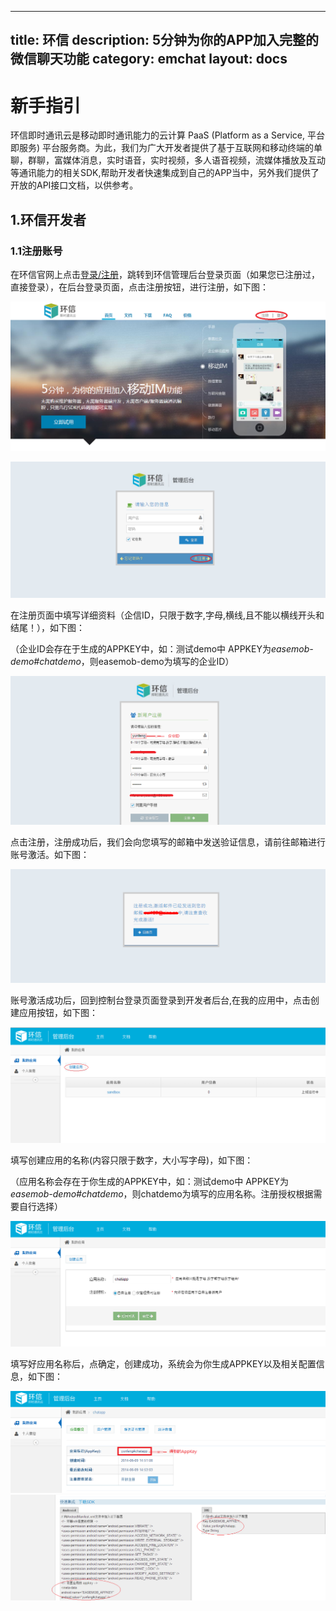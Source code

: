   ---
title: 环信
description: 5分钟为你的APP加入完整的微信聊天功能
category: emchat
layout: docs
---

# 新手指引

 环信即时通讯云是移动即时通讯能力的云计算 PaaS (Platform as a Service, 平台即服务) 平台服务商。为此，我们为广大开发者提供了基于互联网和移动终端的单聊，群聊，富媒体消息，实时语音，实时视频，多人语音视频，流媒体播放及互动等通讯能力的相关SDK,帮助开发者快速集成到自己的APP当中，另外我们提供了开放的API接口文档，以供参考。



## 1.环信开发者

###  1.1注册账号

在环信官网上点击[登录/注册](http://www.easemob.com/)，跳转到环信管理后台登录页面（如果您已注册过，直接登录），在后台登录页面，点击注册按钮，进行注册，如下图：

![alt text](registericon.png "Title")


![alt text](console.png "Title")

在注册页面中填写详细资料（企信ID，只限于数字,字母,横线,且不能以横线开头和结尾！），如下图：

（企业ID会存在于生成的APPKEY中，如：测试demo中 APPKEY为*easemob-demo#chatdemo*，则easemob-demo为填写的企业ID）

![alt text](consoleregister.png "Title")

点击注册，注册成功后，我们会向您填写的邮箱中发送验证信息，请前往邮箱进行账号激活。如下图：

![alt text](email.png "Title")

账号激活成功后，回到控制台登录页面登录到开发者后台,在我的应用中，点击创建应用按钮，如下图：

![alt text](consolehome.png "Title")

填写创建应用的名称(内容只限于数字，大小写字母)，如下图：

（应用名称会存在于你生成的APPKEY中，如：测试demo中 APPKEY为*easemob-demo#chatdemo*，则chatdemo为填写的应用名称。注册授权根据需要自行选择）

![alt text](creatapp.png "Title")

填写好应用名称后，点确定，创建成功，系统会为你生成APPKEY以及相关配置信息，如下图：

![alt text](appkey.png "Title")
![alt text](appkey1.png "Title")
